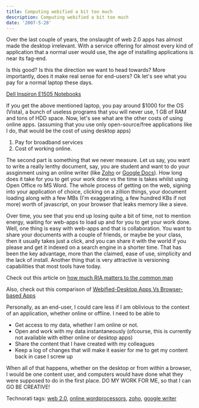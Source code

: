```yaml
---
title: Computing webified a bit too much
description: Computing webified a bit too much
date: '2007-5-28'
---
```


Over the last couple of years, the onslaught of web 2.0 apps has almost made the desktop irrelevant. With a service offering for almost every kind of application that a normal user would use, the age of installing applications is near its fag-end.

Is this good? Is this the direction we want to head towards? More importantly, does it make real sense for end-users? Ok let's see what you pay for a normal laptop these days.

[Dell Inspiron E1505 Notebooks][0]

If you get the above mentioned laptop, you pay around $1000 for the OS (Vista), a bunch of useless programs that you will never use, 1 GB of RAM and tons of HDD space. Now, let's see what are the other costs of using online apps. (assuming that you use only open-source/free applications like I do, that would be the cost of using desktop apps)

1. Pay for broadband services 
2. Cost of working online.

The second part is something that we never measure. Let us say, you want to write a really lenthy document, say, you are student and want to do your assginment using an online writer (like [Zoho][1] or [Google Docs][2]). How long does it take for you to get your work done vs the time is takes whilst using Open Office ro MS Word. The whole process of getting on the web, signing into your application of choice, clicking on a zillion things, your document loading along with a few MBs (I'm exaggerating, a few hundred KBs if not more) worth of javascript, on your browser that leaks memory like a sieve.

Over time, you see that you end up losing quite a bit of time, not to mention energy, waiting for web-apps to load up and for you to get your work done. Well, one thing is easy with web-apps and that is collaboration. You want to share your documents with a couple of friends, or maybe be your class, then it usually takes just a click, and you can share it with the world if you please and get it indexed on a search engine in a shorter time. That has been the key advantage, more than the claimed, ease of use, simplicity and the lack of install. Another thing that is very attractive is versioning capabilities that most tools have today.

Check out this article on [how much RIA matters to the common man][3]

Also, check out this comparison of [Webified-Desktop Apps Vs Browser-based Apps][4]

Personally, as an end-user, I could care less if I am oblivious to the context of an application, whether online or offline. I need to be able to 

* Get access to my data, whether I am online or not. 
* Open and work with my data instantaneously (ofcourse, this is currently not available with either online or desktop apps)
* Share the content that I have created with my colleagues
* Keep a log of changes that will make it easier for me to get my content back in case I screw up

When all of that happens, whether on the desktop or from within a browser, I would be one content user, and computers would have done what they were supposed to do in the first place. DO MY WORK FOR ME, so that I can GO BE CREATIVE!

Technorati tags: [web 2.0][5], [online wordprocessors][6], [zoho][7], [google writer][8]


[0]: http://www.dell.com/content/products/features.aspx/cto_inspn_e1505?c=us&cs=19&l=en&s=dhs
[1]: http://www.zoho.com/
[2]: http://docs.google.com/
[3]: http://webworkerdaily.com/2007/05/23/open-thread-do-rich-internet-applications-matter-to-you/
[4]: http://www.readwriteweb.com/archives/webified_desktop_apps_vs_browser_apps.php
[5]: http://technorati.com/tags/web%202.0
[6]: http://technorati.com/tags/online%20wordprocessors
[7]: http://technorati.com/tags/zoho
[8]: http://technorati.com/tags/google%20writer
